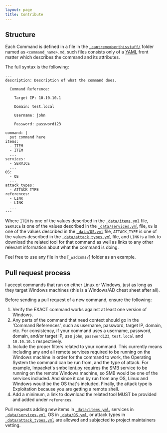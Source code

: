 ```yaml
---
layout: page
title: Contribute
---
```


## Structure

Each Command is defined in a file in the [`_cantrememberthisstuff/`] folder named as `<command_name>.md`, such files consists only of a [YAML] front matter which describes the command and its attributes.

The full syntax is the following:

```
---
description: Description of what the command does.

  Command Reference:

  	Target IP: 10.10.10.1

  	Domain: test.local

  	Username: john

  	Password: password123

command: |
  put command here
items:
  - ITEM
  - ITEM
  ...
services:
  - SERVICE
  ...
OS:
  - OS
  ...
attack_types:
  - ATTACK TYPE
references:
  - LINK
  - LINK
  ...
---
```

Where `ITEM` is one of the values described in the [`_data/items.yml`] file, `SERVICE` is one of the values described in the [`_data/services.yml`] file, `OS` is one of the values described in the [`_data/OS.yml`] file, `ATTACK_TYPE` is one of the values described in the [`_data/attack_types.yml`] file, and `LINK` is a link to download the related tool for that command as well as links to any other relevant information about what the command is doing. 

Feel free to use any file in the [`_wadcoms/`] folder as an example.

## Pull request process

I accept commands that run on either Linux or Windows, just as long as they target Windows machines (this is a Windows/AD cheat sheet after all). 

Before sending a pull request of a new command, ensure the following:

1. Verify the EXACT command works against at least one version of Windows.
2. Any parts of the command that need context should go in the 'Command References', such as username, password, target IP, domain, etc. For consistency, if your command uses a username, password, domain, and/or target IP, use `john`, `password123`, `test.local` and `10.10.10.1` respectively.
3. Include the proper filters related to your command. This currently means including any and all remote services required to be running on the Windows machine in order for the command to work, the Operating System the command can be run from, and the type of attack. For example, Impacket's smbclient.py requires the SMB service to be running on the remote Windows machine, so SMB would be one of the services included. And since it can by run from any OS, Linux and Windows would be the OS that's included. Finally, the attack type is Exploitation because you are getting a remote shell.
4. Add a minimum, a link to download the related tool MUST be provided and added under `references`.

Pull requests adding new items in [`_data/items.yml`], services in [`_data/services.yml`], OS in [`_data/OS.yml`], or attack types in [`_data/attack_types.yml`] are allowed and subjected to project maintainers vetting.

[YAML]: http://yaml.org/
[`_cantrememberthisstuff/`]: https://github.com/CantRememberThisStuff/CantRememberThisStuff.github.io/tree/master/_cantrememberthisstuff
[`_data/services.yml`]: https://github.com/CantRememberThisStuff/CantRememberThisStuff.github.io/blob/master/_data/services.yml
[`_data/items.yml`]: https://github.com/CantRememberThisStuff/CantRememberThisStuff.github.io/blob/master/_data/items.yml
[`_data/OS.yml`]: https://github.com/CantRememberThisStuff/CantRememberThisStuff.github.io/blob/master/_data/OS.yml
[`_data/attack_types.yml`]: https://github.com/CantRememberThisStuff/CantRememberThisStuff.github.io/blob/master/_data/attack_types.yml
